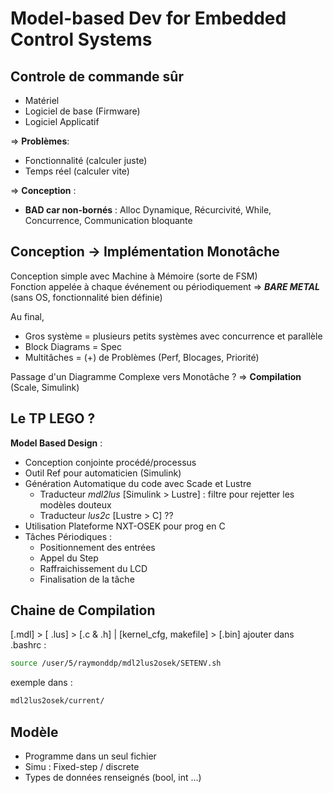 # Model-based Dev for Embedded Control Systems

## Controle de commande sûr
- Matériel
- Logiciel de base (Firmware)
- Logiciel Applicatif

=> **Problèmes**:
- Fonctionnalité (calculer juste)
- Temps réel (calculer vite)

=> **Conception** :
- **BAD car non-bornés** : Alloc Dynamique, Récurcivité, While, Concurrence, Communication bloquante

## Conception -> Implémentation Monotâche
Conception simple avec Machine à Mémoire (sorte de FSM)  
Fonction appelée à chaque événement ou périodiquement
=> ***BARE METAL*** (sans OS, fonctionnalité bien définie)

Au final,
- Gros système = plusieurs petits systèmes avec concurrence et parallèle
- Block Diagrams = Spec
- Multitâches = (+) de Problèmes (Perf, Blocages, Priorité)

Passage d'un Diagramme Complexe vers Monotâche ? => **Compilation** (Scale, Simulink)

## Le TP LEGO ?
**Model Based Design** :
- Conception conjointe procédé/processus
- Outil Ref pour automaticien (Simulink)
- Génération Automatique du code avec Scade et Lustre
    - Traducteur *mdl2lus* [Simulink > Lustre] : filtre pour rejetter les modèles douteux
    - Traducteur *lus2c* [Lustre > C] ??
- Utilisation Plateforme NXT-OSEK pour prog en C
- Tâches Périodiques :
    - Positionnement des entrées
    - Appel du Step
    - Raffraichissement du LCD
    - Finalisation de la tâche

## Chaine de Compilation
[.mdl] > [ .lus] > [.c & .h] | [kernel_cfg, makefile] > [.bin]
ajouter dans .bashrc :
``` bash
source /user/5/raymonddp/mdl2lus2osek/SETENV.sh
```
exemple dans :
``` bash
mdl2lus2osek/current/
```
## Modèle
- Programme dans un seul fichier
- Simu : Fixed-step / discrete
- Types de données renseignés (bool, int ...)
